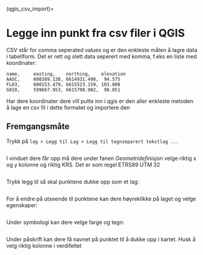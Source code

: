 (qgis_csv_import)=
# Legge inn punkt fra csv filer i QGIS

CSV står for comma seperated values og er den enkleste måten å lagre data i tabellform. Det er rett og slett data seperert med komma, f.eks en liste med koordinater:
```
name,     easting,    northing,    elevation
AASC,     600389.138, 6614931.498,  94.575
FLO3,     600153.479, 6615523.159, 103.808
G010,     599667.953, 6615798.982,  98.851
```

Har dere koordinater dere vill putte inn i qgis er den aller enkleste metoden å lage en csv fil i dette formatet og importere den

## Fremgangsmåte

Trykk på `lag > Legg til Lag > Legg til tegnseparert tekstlag ...`
```{figure} ../bilder/qgis/csv/meny.png
```

I vinduet dere får opp må dere under fanen _Geometridefinisjon_ velge riktig x og y kolonne og riktig KRS. Det er som regel ETRS89 UTM 32
```{figure} ../bilder/qgis/csv/import.png
```

Trykk legg til så skal punktene dukke opp som et lag:
```{figure} ../bilder/qgis/csv/kart.png
```

For å endre på utseende til punktene kan dere høyreklikke på laget og velge egenskaper:
```{figure} ../bilder/qgis/csv/egenskaper.png
```

Under symbologi kan dere velge farge og tegn:
```{figure} ../bilder/qgis/csv/symbologi.png
```

Under påskrift kan dere få navnet på punktet til å dukke opp i kartet. Husk å velg riktig kolonne i verdifeltet

```{figure} ../bilder/qgis/csv/paskrift.png
```